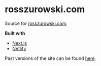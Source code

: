# rosszurowski.com

Source for [rosszurowski.com](https://rosszurowski.com).

**Built with**

- [Next.js](https://nextjs.org)
- [Netlify](https://www.netlify.com/)

Past versions of the site can be found [here](https://github.com/rosszurowski/rosszurowski.com/releases).
